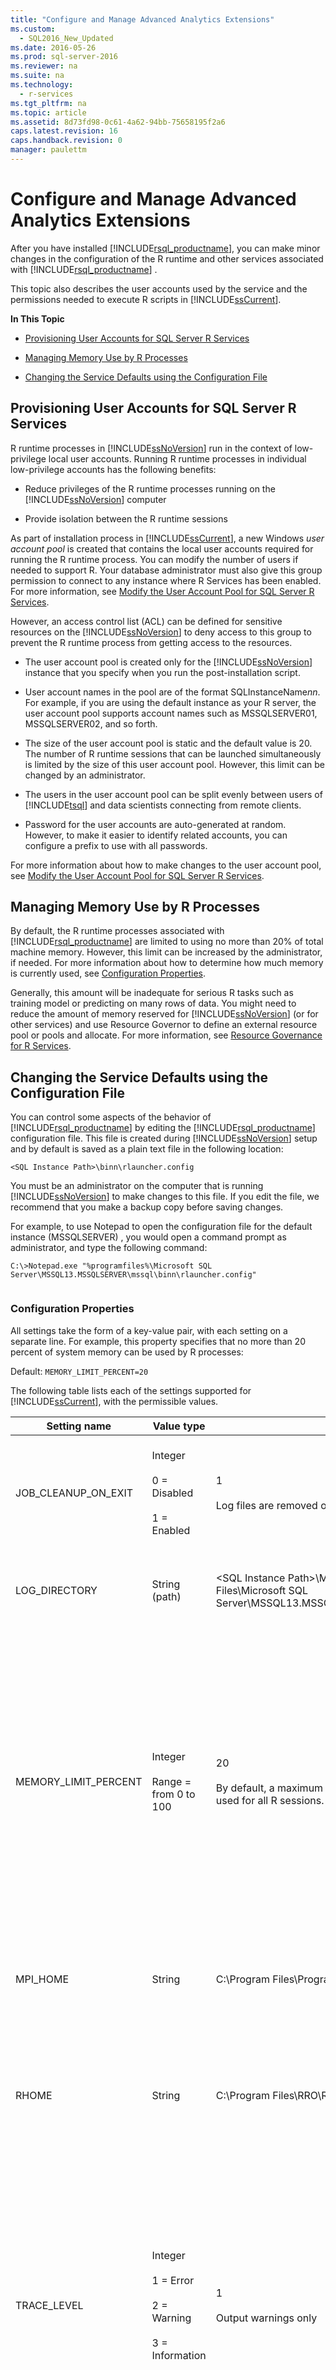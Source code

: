 ```yaml
---
title: "Configure and Manage Advanced Analytics Extensions"
ms.custom: 
  - SQL2016_New_Updated
ms.date: 2016-05-26
ms.prod: sql-server-2016
ms.reviewer: na
ms.suite: na
ms.technology: 
  - r-services
ms.tgt_pltfrm: na
ms.topic: article
ms.assetid: 8d73fd98-0c61-4a62-94bb-75658195f2a6
caps.latest.revision: 16
caps.handback.revision: 0
manager: paulettm
---
```

# Configure and Manage Advanced Analytics Extensions
After you have installed [!INCLUDE[rsql_productname](../../Topics/TopicNameContainA/tokens/rsql_productname_md.md)], you can make minor changes in the configuration of the R runtime and other services associated with [!INCLUDE[rsql_productname](../../Topics/TopicNameContainA/tokens/rsql_productname_md.md)] .  
  
 This topic  also describes the user accounts used by the service and the permissions needed to execute R scripts in [!INCLUDE[ssCurrent](../../Topics/TopicNameContainA/tokens/ssCurrent_md.md)].  
  
 **In This Topic**  
  
-   [Provisioning User Accounts for SQL Server R Services](#bkmk_Provisioning)  
  
-   [Managing Memory Use by R Processes](#bkmk_ManagingMemory)  
  
-   [Changing the Service Defaults using the Configuration File](#bkmk_ChangingConfig)  
  
##  <a name="bkmk_Provisioning"></a> Provisioning User Accounts for SQL Server R Services  
 R runtime processes in [!INCLUDE[ssNoVersion](../../Topics/TopicNameContainA/tokens/ssNoVersion_md.md)] run in the context of low-privilege local user accounts. Running R runtime processes in individual low-privilege accounts has the following benefits:  
  
-   Reduce privileges of the R runtime processes running on the [!INCLUDE[ssNoVersion](../../Topics/TopicNameContainA/tokens/ssNoVersion_md.md)] computer  
  
-   Provide isolation between the R runtime sessions  
  
 As part of installation process in [!INCLUDE[ssCurrent](../../Topics/TopicNameContainA/tokens/ssCurrent_md.md)], a new Windows *user account pool* is created that contains the local user accounts required for running the R runtime process. You can modify the number of users if needed to support R. Your database administrator must also give this group permission to connect to any instance where R Services has been enabled. For more information, see [Modify the User Account Pool for SQL Server R Services](../../Topics/TopicNameNotContainA/Modify-the-User-Account-Pool-for-SQL-Server-R-Services.md).  
  
 However, an access control list (ACL) can be defined for sensitive resources on the [!INCLUDE[ssNoVersion](../../Topics/TopicNameContainA/tokens/ssNoVersion_md.md)] to deny access to this group to prevent the R runtime process from getting access to the resources.  
  
-   The user account pool is created only for the  [!INCLUDE[ssNoVersion](../../Topics/TopicNameContainA/tokens/ssNoVersion_md.md)] instance that you specify when you run the post-installation script.  
  
-   User account names in the pool are of the format SQLInstanceName*nn*. For example, if you are using the default instance as your R server, the user account pool supports account names such as MSSQLSERVER01, MSSQLSERVER02, and so forth.  
  
-   The size of the user account pool is static and the default value is 20. The number of R runtime sessions that can be launched simultaneously is limited by the size of this user account pool. However, this limit can be changed by an administrator.  
  
-   The users in the user account pool can be split evenly between users of [!INCLUDE[tsql](../../Topics/TopicNameContainA/tokens/tsql_md.md)] and data scientists connecting from remote clients.  
  
-   Password for the user accounts are auto-generated at random. However, to make it easier to identify related accounts, you can configure a prefix to use with all passwords.  
  
 For more information about how to make changes to the user account pool, see [Modify the User Account Pool for SQL Server R Services](../../Topics/TopicNameNotContainA/Modify-the-User-Account-Pool-for-SQL-Server-R-Services.md).  
  
##  <a name="bkmk_ManagingMemory"></a> Managing Memory Use by R Processes  
 By default, the R runtime processes associated with [!INCLUDE[rsql_productname](../../Topics/TopicNameContainA/tokens/rsql_productname_md.md)] are limited to using no more than 20% of total machine memory. However, this limit can be increased by the administrator, if needed. For more information about how to determine how much memory is currently used, see [Configuration Properties](#bkmk_properties).  
  
 Generally, this amount will be inadequate for serious R tasks such as training model or predicting on many rows of data. You might need to reduce the amount of memory reserved for [!INCLUDE[ssNoVersion](../../Topics/TopicNameContainA/tokens/ssNoVersion_md.md)] (or for other services) and use Resource Governor to define an external resource pool or pools and allocate. For more information, see [Resource Governance for R Services](../../Topics/TopicNameNotContainA/Resource-Governance-for-R-Services.md).  
  
##  <a name="bkmk_ChangingConfig"></a> Changing the Service Defaults using the Configuration File  
 You can control some aspects of the behavior of [!INCLUDE[rsql_productname](../../Topics/TopicNameContainA/tokens/rsql_productname_md.md)] by editing the [!INCLUDE[rsql_productname](../../Topics/TopicNameContainA/tokens/rsql_productname_md.md)] configuration file. This file is created during [!INCLUDE[ssNoVersion](../../Topics/TopicNameContainA/tokens/ssNoVersion_md.md)] setup and by default is saved as a plain text file in the following location:  
  
```  
<SQL Instance Path>\binn\rlauncher.config  
```  
  
 You must be an administrator on the computer that is running [!INCLUDE[ssNoVersion](../../Topics/TopicNameContainA/tokens/ssNoVersion_md.md)] to make changes to this file. If you edit the file, we recommend that you make a backup copy before saving changes.  
  
 For example, to use Notepad to open the configuration file for the default instance (MSSQLSERVER) , you would open a command prompt as administrator, and type the following command:  
  
```  
C:\>Notepad.exe "%programfiles%\Microsoft SQL Server\MSSQL13.MSSQLSERVER\mssql\binn\rlauncher.config"  
  
```  
  
###  <a name="bkmk_properties"></a> Configuration Properties  
 All settings take the form of a key-value pair, with each setting on a separate line. For example, this property specifies that no more than 20 percent of system memory can be used by R processes:  
  
 Default: `MEMORY_LIMIT_PERCENT=20`  
  
 The following table lists each of the settings supported for [!INCLUDE[ssCurrent](../../Topics/TopicNameContainA/tokens/ssCurrent_md.md)], with the permissible values.  
  
|Setting name|Value type|Default|Description|  
|------------------|----------------|-------------|-----------------|  
|JOB_CLEANUP_ON_EXIT|Integer<br /><br /> 0 = Disabled<br /><br /> 1 = Enabled|1<br /><br /> Log files are removed on exit|Specifies whether the temporary working folder created for each R session should be cleaned up after the R session is completed. This setting is useful for debugging.<br /><br /> Note: This is an internal setting only – do not change this value.|  
|LOG_DIRECTORY|String (path)|<SQL Instance Path\>\MSSQL\Log E.g. C:\Program Files\Microsoft SQL Server\MSSQL13.MSSQLSERVER\MSSQL\Log|Indicates where the log files rlauncher.log and xp_callrre.log are stored.<br /><br /> Note: This is an internal setting only – do not change this value.|  
|MEMORY_LIMIT_PERCENT|Integer<br /><br /> Range = from 0 to 100|20<br /><br /> By default, a maximum of  20% of physical memory can be used for all R sessions.|Represents the maximum percentage of physical memory that can be used by all of the R sessions on the [!INCLUDE[ssNoVersion](../../Topics/TopicNameContainA/tokens/ssNoVersion_md.md)] computer, combined.<br /><br /> Assuming 8GB of physical memory on the [!INCLUDE[ssNoVersion](../../Topics/TopicNameContainA/tokens/ssNoVersion_md.md)] computer, the default value of 20 for this setting will limit all R sessions to use at max (8GB * 0.20) = 1.6GB.<br /><br /> If R sessions need more memory, you can increase this setting. However, note that if you change this value to use the maximum of 100, the R sessions can occupy the full physical memory available on the [!INCLUDE[ssNoVersion](../../Topics/TopicNameContainA/tokens/ssNoVersion_md.md)] computer.|  
|MPI_HOME|String|C:\Program Files\Program Files\Microsoft MPI|Indicates the root directory where Microsoft MPI binaries are installed. This setting is used for locating MPI binaries.<br /><br /> Note: This is an internal setting only – do not change this value.|  
|RHOME|String|C:\Program Files\RRO\RRO-3.2.2-for-RRE-7.5.0\R-3.2.2|Indicates the root directory where Microsoft R Open is installed.<br /><br /> This setting is used for locating Rterm.exe  (command-line utility for running R batch jobs)  .as well as the RevoScaleR package.<br /><br /> Note: This is an internal setting only – do not change this value.|  
|TRACE_LEVEL|Integer<br /><br /> 1 = Error<br /><br /> 2 = Warning<br /><br /> 3 = Information|1<br /><br /> Output warnings only|Configures the trace verbosity level of the R launcher (MSSQLLAUNCHPAD) for debugging purposes. This setting affects the verbosity of the traces stored in the following trace files, both of which are located in the path specified by the LOG_DIRECTORY setting:<br /><br /> **rlauncher.log**: The trace file generated for R sessions launched by T-SQL queries.<br /><br /> **xp_callree.log**: The trace file generated for an R session that was invoked as a result of a RevoScaleR package function triggered from a client machine. For more information about this scenario, see [Data Exploration and Predictive Modeling with R](../../Topics/TopicNameNotContainA/Data-Exploration-and-Predictive-Modeling-with-R.md).|  
|USER_POOL_SIZE|Integer|10|Controls the maximum number of user pool accounts that can launch R sessions. This number also determines how many R sessions you can execute in parallel.<br /><br /> This is a read-only setting and should not be changed manually. If you need to change the number of user accounts for R sessions, run RegisterRExt.exe and change the value.|  
|WORKING_DIRECTORY|String (path)  (NOTE: Short path for working directory)|<SQL Instance Path\>\MSSQL\Extens~1 <br />E.g. C:\PROGRA~1\MI3EDC~1\MSSQL1~2.MSS\MSSQL\EXTENS~1|Specifies the root directory of all the temporary working directories for all R sessions for a particular [!INCLUDE[ssNoVersion](../../Topics/TopicNameContainA/tokens/ssNoVersion_md.md)]instance.<br /><br /> Note: This is an internal setting only – do not change this value.|  
  
## See Also  
 [Getting Started with SQL Server R Services](../../Topics/TopicNameNotContainA/Getting-Started-with-SQL-Server-R-Services.md)